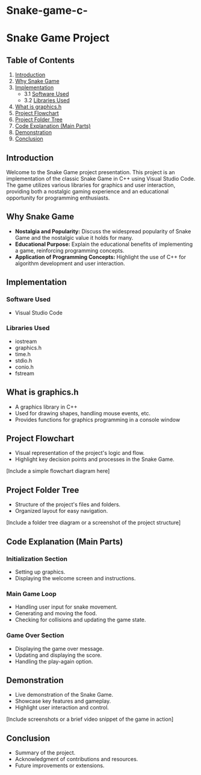 # Snake-game-c-
# Snake Game Project

## Table of Contents

1. [Introduction](#introduction)
2. [Why Snake Game](#why-snake-game)
3. [Implementation](#implementation)
   - 3.1 [Software Used](#software-used)
   - 3.2 [Libraries Used](#libraries-used)
4. [What is graphics.h](#what-is-graphicsh)
5. [Project Flowchart](#project-flowchart)
6. [Project Folder Tree](#project-folder-tree)
7. [Code Explanation (Main Parts)](#code-explanation-main-parts)
8. [Demonstration](#demonstration)
9. [Conclusion](#conclusion)

## Introduction

Welcome to the Snake Game project presentation. This project is an implementation of the classic Snake Game in C++ using Visual Studio Code. The game utilizes various libraries for graphics and user interaction, providing both a nostalgic gaming experience and an educational opportunity for programming enthusiasts.

## Why Snake Game

- **Nostalgia and Popularity:** Discuss the widespread popularity of Snake Game and the nostalgic value it holds for many.
- **Educational Purpose:** Explain the educational benefits of implementing a game, reinforcing programming concepts.
- **Application of Programming Concepts:** Highlight the use of C++ for algorithm development and user interaction.

## Implementation

### Software Used

- Visual Studio Code

### Libraries Used

- iostream
- graphics.h
- time.h
- stdio.h
- conio.h
- fstream

## What is graphics.h

- A graphics library in C++
- Used for drawing shapes, handling mouse events, etc.
- Provides functions for graphics programming in a console window

## Project Flowchart

- Visual representation of the project's logic and flow.
- Highlight key decision points and processes in the Snake Game.

[Include a simple flowchart diagram here]

## Project Folder Tree

- Structure of the project's files and folders.
- Organized layout for easy navigation.

[Include a folder tree diagram or a screenshot of the project structure]

## Code Explanation (Main Parts)

### Initialization Section

- Setting up graphics.
- Displaying the welcome screen and instructions.

### Main Game Loop

- Handling user input for snake movement.
- Generating and moving the food.
- Checking for collisions and updating the game state.

### Game Over Section

- Displaying the game over message.
- Updating and displaying the score.
- Handling the play-again option.

## Demonstration

- Live demonstration of the Snake Game.
- Showcase key features and gameplay.
- Highlight user interaction and control.

[Include screenshots or a brief video snippet of the game in action]

## Conclusion

- Summary of the project.
- Acknowledgment of contributions and resources.
- Future improvements or extensions.
